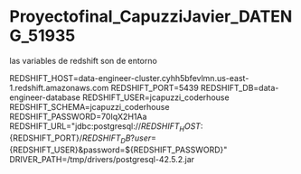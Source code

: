 # Proyectofinal_CapuzziJavier_DATENG_51935

las variables de redshift son de entorno

REDSHIFT_HOST=data-engineer-cluster.cyhh5bfevlmn.us-east-1.redshift.amazonaws.com 
REDSHIFT_PORT=5439
REDSHIFT_DB=data-engineer-database
REDSHIFT_USER=jcapuzzi_coderhouse
REDSHIFT_SCHEMA=jcapuzzi_coderhouse
REDSHIFT_PASSWORD=70IqX2H1Aa
REDSHIFT_URL="jdbc:postgresql://${REDSHIFT_HOST}:${REDSHIFT_PORT}/${REDSHIFT_DB}?user=${REDSHIFT_USER}&password=${REDSHIFT_PASSWORD}"
DRIVER_PATH=/tmp/drivers/postgresql-42.5.2.jar
